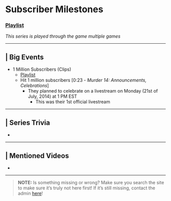 # Subscriber Milestones
### [Playlist]()
*This series is played through the game multiple games*

----

## | Big Events
- 1 Million Subscribers \(Clips)
  - [Playlist]()
  - Hit 1 million subscribers \[0:23 - *Murder 14: Announcements, Celebrations*]
    - They planned to celebrate on a livestream on Monday \(21st of July, 2014) at 1 PM EST
      - This was their 1st official livestream

----

## | Series Trivia
- 

----
 
## | Mentioned Videos
- []()
 
----
 
> **NOTE:** Is something missing or wrong? Make sure you search the site to make sure it’s truly not here first! If it’s still missing, contact the admin [here](../chapter_2.md)!